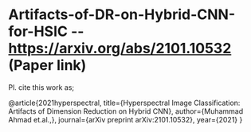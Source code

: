 # Artifacts-of-DR-on-Hybrid-CNN-for-HSIC  -- https://arxiv.org/abs/2101.10532 (Paper link)



Pl. cite this work as;

@article{2021hyperspectral,
  title={Hyperspectral Image Classification: Artifacts of Dimension Reduction on Hybrid CNN},
  author={Muhammad Ahmad et.al.,},
  journal={arXiv preprint arXiv:2101.10532},
  year={2021}
}
